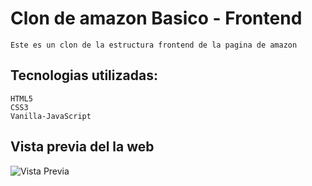 # Clon de amazon Basico - Frontend

    Este es un clon de la estructura frontend de la pagina de amazon

## Tecnologias utilizadas:

    HTML5
    CSS3
    Vanilla-JavaScript

## Vista previa del la web

![Vista Previa](./dist/img/clon-amazon.png "Vista previa")

